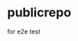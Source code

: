 # publicrepo
for e2e test























































































































































































































































































































































































































































































































































































































































































































































































































































































































































































































































































































































































































































































































































































































































































































































































































































































































































































































































































































